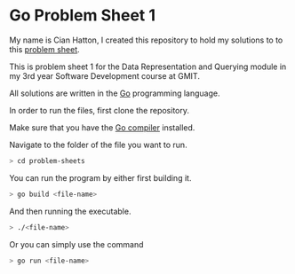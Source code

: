 # Go Problem Sheet 1
My name is Cian Hatton, I created this repository to hold my solutions to to this [problem sheet](https://data-representation.github.io/problems/go-fundamentals.html).

This is problem sheet 1 for the Data Representation and Querying module in my 3rd year Software Development course at GMIT.

All solutions are written in the [Go](https://golang.org/) programming language.

In order to run the files, first clone the repository.

Make sure that you have the [Go compiler](https://golang.org/dl/)  installed.

Navigate to the folder of the file you want to run.

```bash
> cd problem-sheets
```

You can run the program by either first building it.

```bash
> go build <file-name>
```

And then running the executable.

```bash
> ./<file-name>
```

Or you can simply use the command

```bash
> go run <file-name>
```



